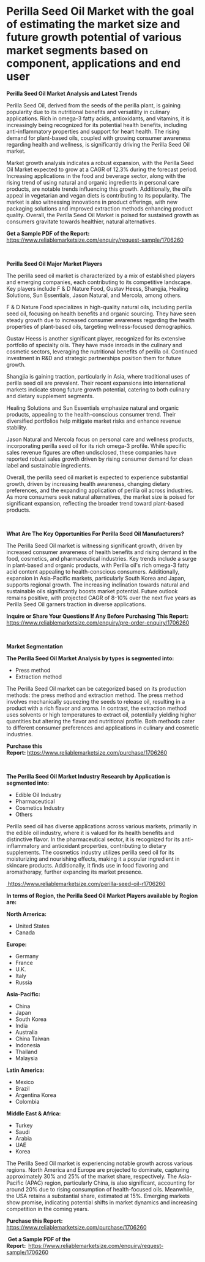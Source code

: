 <p><h1>Perilla Seed Oil Market with the goal of estimating the market size and future growth potential of various market segments based on component, applications and end user</h1></p><p><strong>Perilla Seed Oil Market Analysis and Latest Trends</strong></p>
<p><p>Perilla Seed Oil, derived from the seeds of the perilla plant, is gaining popularity due to its nutritional benefits and versatility in culinary applications. Rich in omega-3 fatty acids, antioxidants, and vitamins, it is increasingly being recognized for its potential health benefits, including anti-inflammatory properties and support for heart health. The rising demand for plant-based oils, coupled with growing consumer awareness regarding health and wellness, is significantly driving the Perilla Seed Oil market.</p><p>Market growth analysis indicates a robust expansion, with the Perilla Seed Oil Market expected to grow at a CAGR of 12.3% during the forecast period. Increasing applications in the food and beverage sector, along with the rising trend of using natural and organic ingredients in personal care products, are notable trends influencing this growth. Additionally, the oil’s appeal in vegetarian and vegan diets is contributing to its popularity. The market is also witnessing innovations in product offerings, with new packaging solutions and improved extraction methods enhancing product quality. Overall, the Perilla Seed Oil Market is poised for sustained growth as consumers gravitate towards healthier, natural alternatives.</p></p>
<p><strong>Get a Sample PDF of the Report:&nbsp;</strong> <a href="https://www.reliablemarketsize.com/enquiry/request-sample/1706260?utm_campaign=3267&utm_medium=2&utm_source=Github&utm_content=ia&utm_term=16042025&utm_id=perilla-seed-oil">https://www.reliablemarketsize.com/enquiry/request-sample/1706260</a></p>
<p>&nbsp;</p>
<p><strong>Perilla Seed Oil Major Market Players</strong></p>
<p><p>The perilla seed oil market is characterized by a mix of established players and emerging companies, each contributing to its competitive landscape. Key players include F & D Nature Food, Gustav Heess, Shangjia, Healing Solutions, Sun Essentials, Jason Natural, and Mercola, among others. </p><p>F & D Nature Food specializes in high-quality natural oils, including perilla seed oil, focusing on health benefits and organic sourcing. They have seen steady growth due to increased consumer awareness regarding the health properties of plant-based oils, targeting wellness-focused demographics. </p><p>Gustav Heess is another significant player, recognized for its extensive portfolio of specialty oils. They have made inroads in the culinary and cosmetic sectors, leveraging the nutritional benefits of perilla oil. Continued investment in R&D and strategic partnerships position them for future growth.</p><p>Shangjia is gaining traction, particularly in Asia, where traditional uses of perilla seed oil are prevalent. Their recent expansions into international markets indicate strong future growth potential, catering to both culinary and dietary supplement segments.</p><p>Healing Solutions and Sun Essentials emphasize natural and organic products, appealing to the health-conscious consumer trend. Their diversified portfolios help mitigate market risks and enhance revenue stability.</p><p>Jason Natural and Mercola focus on personal care and wellness products, incorporating perilla seed oil for its rich omega-3 profile. While specific sales revenue figures are often undisclosed, these companies have reported robust sales growth driven by rising consumer demand for clean label and sustainable ingredients. </p><p>Overall, the perilla seed oil market is expected to experience substantial growth, driven by increasing health awareness, changing dietary preferences, and the expanding application of perilla oil across industries. As more consumers seek natural alternatives, the market size is poised for significant expansion, reflecting the broader trend toward plant-based products.</p></p>
<p>&nbsp;</p>
<p><strong>What Are The Key Opportunities For Perilla Seed Oil Manufacturers?</strong></p>
<p><p>The Perilla Seed Oil market is witnessing significant growth, driven by increased consumer awareness of health benefits and rising demand in the food, cosmetics, and pharmaceutical industries. Key trends include a surge in plant-based and organic products, with Perilla oil's rich omega-3 fatty acid content appealing to health-conscious consumers. Additionally, expansion in Asia-Pacific markets, particularly South Korea and Japan, supports regional growth. The increasing inclination towards natural and sustainable oils significantly boosts market potential. Future outlook remains positive, with projected CAGR of 8-10% over the next five years as Perilla Seed Oil garners traction in diverse applications.</p></p>
<p><strong>Inquire or Share Your Questions If Any Before Purchasing This Report:</strong> <a href="https://www.reliablemarketsize.com/enquiry/pre-order-enquiry/1706260?utm_campaign=3267&utm_medium=2&utm_source=Github&utm_content=ia&utm_term=16042025&utm_id=perilla-seed-oil">https://www.reliablemarketsize.com/enquiry/pre-order-enquiry/1706260</a></p>
<p>&nbsp;</p>
<p><strong>Market Segmentation</strong></p>
<p><strong>The Perilla Seed Oil Market Analysis by types is segmented into:</strong></p>
<p><ul><li>Press method</li><li>Extraction method</li></ul></p>
<p><p>The Perilla Seed Oil market can be categorized based on its production methods: the press method and extraction method. The press method involves mechanically squeezing the seeds to release oil, resulting in a product with a rich flavor and aroma. In contrast, the extraction method uses solvents or high temperatures to extract oil, potentially yielding higher quantities but altering the flavor and nutritional profile. Both methods cater to different consumer preferences and applications in culinary and cosmetic industries.</p></p>
<p><strong>Purchase this Report:&nbsp;</strong><a href="https://www.reliablemarketsize.com/purchase/1706260?utm_campaign=3267&utm_medium=2&utm_source=Github&utm_content=ia&utm_term=16042025&utm_id=perilla-seed-oil">https://www.reliablemarketsize.com/purchase/1706260</a></p>
<p>&nbsp;</p>
<p><strong>The Perilla Seed Oil Market Industry Research by Application is segmented into:</strong></p>
<p><ul><li>Edible Oil Industry</li><li>Pharmaceutical</li><li>Cosmetics Industry</li><li>Others</li></ul></p>
<p><p>Perilla seed oil has diverse applications across various markets, primarily in the edible oil industry, where it is valued for its health benefits and distinctive flavor. In the pharmaceutical sector, it is recognized for its anti-inflammatory and antioxidant properties, contributing to dietary supplements. The cosmetics industry utilizes perilla seed oil for its moisturizing and nourishing effects, making it a popular ingredient in skincare products. Additionally, it finds use in food flavoring and aromatherapy, further expanding its market presence.</p></p>
<p><a href="https://www.reliablemarketsize.com/perilla-seed-oil-r1706260?utm_campaign=3267&utm_medium=2&utm_source=Github&utm_content=ia&utm_term=16042025&utm_id=perilla-seed-oil">&nbsp;https://www.reliablemarketsize.com/perilla-seed-oil-r1706260</a></p>
<p><strong>In terms of Region, the Perilla Seed Oil Market Players available by Region are:</strong></p>
<p>
    <p> <strong> North America: </strong>
        <ul>
            <li>United States</li>
            <li>Canada</li>
        </ul>
        </p> 
    <p> <strong> Europe: </strong>
        <ul>
            <li>Germany</li>
            <li>France</li>
            <li>U.K.</li>
            <li>Italy</li>
            <li>Russia</li>
        </ul>
        </p> 
    <p> <strong> Asia-Pacific: </strong>
        <ul>
            <li>China</li>
            <li>Japan</li>
            <li>South Korea</li>
            <li>India</li>
            <li>Australia</li>
            <li>China Taiwan</li>
            <li>Indonesia</li>
            <li>Thailand</li>
            <li>Malaysia</li>
        </ul>
        </p> 
    <p> <strong> Latin America: </strong>
        <ul>
            <li>Mexico</li>
            <li>Brazil</li>
            <li>Argentina Korea</li>
            <li>Colombia</li>
        </ul>
        </p> 
    <p> <strong> Middle East & Africa: </strong>
        <ul>
            <li>Turkey</li>
            <li>Saudi</li>
            <li>Arabia</li>
            <li>UAE</li>
            <li>Korea</li>
        </ul>
    </p>
    </p>
<p><p>The Perilla Seed Oil market is experiencing notable growth across various regions. North America and Europe are projected to dominate, capturing approximately 30% and 25% of the market share, respectively. The Asia-Pacific (APAC) region, particularly China, is also significant, accounting for around 20% due to rising consumption of health-focused oils. Meanwhile, the USA retains a substantial share, estimated at 15%. Emerging markets show promise, indicating potential shifts in market dynamics and increasing competition in the coming years.</p></p>
<p><strong>Purchase this Report: </strong><a href="https://www.reliablemarketsize.com/purchase/1706260?utm_campaign=3267&utm_medium=2&utm_source=Github&utm_content=ia&utm_term=16042025&utm_id=perilla-seed-oil">https://www.reliablemarketsize.com/purchase/1706260</a></p>
<p>&nbsp;<strong>Get a Sample PDF of the Report:&nbsp;&nbsp;</strong><a href="https://www.reliablemarketsize.com/enquiry/request-sample/1706260?utm_campaign=3267&utm_medium=2&utm_source=Github&utm_content=ia&utm_term=16042025&utm_id=perilla-seed-oil">https://www.reliablemarketsize.com/enquiry/request-sample/1706260</a></p>
<p><strong></strong></p>
<p><p></p><p></p><p></p></p>
